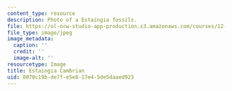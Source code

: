 ```yaml
---
content_type: resource
description: Photo of a Estaingia fossils.
file: https://ol-ocw-studio-app-production.s3.amazonaws.com/courses/12-517-dynamics-of-complex-systems-biological-and-environmental-coevolution-preceding-the-cambrian-explosion-spring-2005/8870c19bde7fe5e817e45de5daaed923_EstaingiaCambrian.jpg
file_type: image/jpeg
image_metadata:
  caption: ''
  credit: ''
  image-alt: ''
resourcetype: Image
title: Estaingia Cambrian
uid: 8870c19b-de7f-e5e8-17e4-5de5daaed923
---
```

